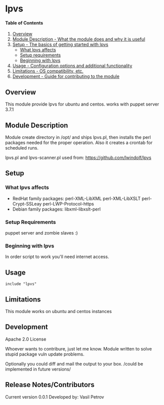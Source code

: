 # lpvs

#### Table of Contents

1. [Overview](#overview)
2. [Module Description - What the module does and why it is useful](#module-description)
3. [Setup - The basics of getting started with lpvs](#setup)
    * [What lpvs affects](#what-lpvs-affects)
    * [Setup requirements](#setup-requirements)
    * [Beginning with lpvs](#beginning-with-lpvs)
4. [Usage - Configuration options and additional functionality](#usage)
5. [Limitations - OS compatibility, etc.](#limitations)
6. [Development - Guide for contributing to the module](#development)

## Overview

This module provide lpvs for ubuntu and centos. works with puppet server 3.7.1

## Module Description

Module create directory in /opt/ and ships lpvs.pl, then installs the perl packages needed for the proper operation. 
Also it creates a crontab for scheduled runs. 

lpvs.pl and lpvs-scanner.pl used from:
https://github.com/lwindolf/lpvs

## Setup

### What lpvs affects

* RedHat family packages: perl-XML-LibXML perl-XML-LibXSLT perl-Crypt-SSLeay perl-LWP-Protocol-https
* Debian family packages: libxml-libxslt-perl

### Setup Requirements 

puppet server and zombie slaves :)

### Beginning with lpvs

In order script to work you'll need internet access.

## Usage

	include "lpvs"

## Limitations

This module works on ubuntu and centos instances  

## Development

Apache 2.0 License 

Whoever wants to contribure, just let me know. 
Module written to solve stupid package vuln update problems.

Optionally you could diff and mail the output to your box. /could be implemented in future versions/ 

## Release Notes/Contributors

Current version 0.0.1
Developed by: Vasil Petrov
